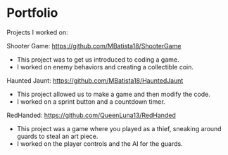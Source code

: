 # Portfolio
Projects I worked on:
  
  Shooter Game:
  https://github.com/MBatista18/ShooterGame
  - This project was to get us introduced to coding a game.
  - I worked on enemy behaviors and creating a collectible coin.

  Haunted Jaunt:
  https://github.com/MBatista18/HauntedJaunt
  - This project allowed us to make a game and then modify the code.
  - I worked on a sprint button and a countdown timer.

  RedHanded:
  https://github.com/QueenLuna13/RedHanded
  - This project was a game where you played as a thief, sneaking around guards to steal an art piece.
  - I worked on the player controls and the AI for the guards.
